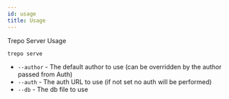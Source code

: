 ```yaml
---
id: usage
title: Usage
---
```

Trepo Server Usage

`trepo serve`

- `--author` - The default author to use (can be overridden by the author passed from Auth)
- `--auth` - The auth URL to use (if not set no auth will be performed)
- `--db` - The db file to use
